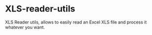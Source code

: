 XLS-reader-utils
================

XLS Reader utils, allows to easily read an Excel XLS file and process it whatever you want.
